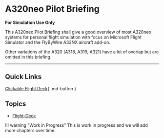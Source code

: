 # A320neo Pilot Briefing

**For Simulation Use Only**

This A320neo Pilot Briefing shall give a good overview of most A320neo
systems for personal flight simulation with focus on Microsoft Flight
Simulator and the FlyByWire A32NX aircraft add-on.

Other variations of the A320 (A318, A319, A321) have a lot of overlap
but are omitted in this briefing.

---

## Quick Links

[Clickable Flight Deck](flight-deck/index.md){ .md-button }

##  Topics

- [Flight-Deck](flight-deck/index.md)
<!--- [ECAM](ecam/index.md)-->
<!--- [PFD](pfd/index.md)-->
<!--- [ND](nd/index.md)-->
<!--- [MCDU](mcdu/index.md)-->

!!! warning "Work in Progress"
    This is work in progress and we will add more chapters over time.
